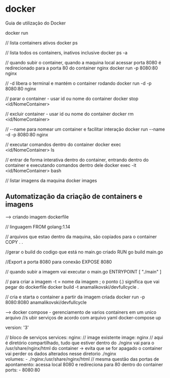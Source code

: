 # docker
Guia de utilização do Docker

docker run <imagem>

// lista containers ativos
docker ps

// lista todos os containers, inativos inclusive
docker ps -a

// quando subir o container, quando a maquina local acessar porta 8080 é redirecionado para a porta 80 do container nginx
docker run -p 8080:80 nginx

// -d libera o terminal e mantém o container rodando
docker run -d -p 8080:80 nginx

// parar o container - usar id ou nome do container
docker stop <id/NomeContainer> 

// excluir container - usar id ou nome do container
docker rm <id/NomeContainer>  

// --name para nomear um container e facilitar interação
docker run --name <NomeContainer>  -d -p 8080:80 nginx

// executar comandos dentro do container
docker exec <id/NomeContainer>  ls

// entrar de forma interativa dentro do container, entrando dentro do container e executando comandos dentro dele
docker exec -it <id/NomeContainer> bash

// listar imagens da maquina
docker images



## Automatização da criação de containers e imagens
--> criando imagem dockerfile

// linguagem 
FROM golang:1.14

// arquivos que estao dentro da maquina, são copiados para o container
COPY . .

//gerar o build do codigo que está no main.go criado
RUN go build main.go

//Export a porta 8080 para conexão
EXPOSE 8080

// quando subir a imagem vai executar o main.go
ENTRYPOINT [ "./main" ]


// para criar a imagem -t = nome da imagem ; o ponto (.) significa que vai pegar do dockerfile
docker build -t anamalikovski/devfullcycle .

// cria e starta o container a partir da imagem criada
docker run -p 8080:8080 anamalikovski/devfullcycle

--> docker compose - gerenciamento de varios containers em um unico arquivo
//s ubir serviços de acordo com arquivo yaml
docker-compose up

version: '3'

// bloco de serviços
services: 
  nginx:
// image existente
    image: nginx
// aqui é diretório compartilhado, tudo que estiver dentro do ./nginx vai para o /usr/share/nginx/html do container -> evita que se for apagado o container vai perder os dados alterados nesse diretorio ./nginx     
volumes: 
      - ./nginx:/usr/share/nginx/html
// mesma questão das portas de apontamento: acessa local 8080 e redireciona para 80 dentro do container
    ports: 
      - 8080:80